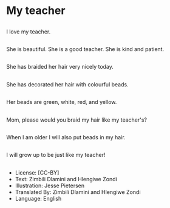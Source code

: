 # My teacher

##
I love my teacher.

##
She is beautiful. She is
a good teacher. She is
kind and patient.

##
She has braided her
hair very nicely today.

##
She has decorated her
hair with colourful
beads.

##
Her beads are green,
white, red, and yellow.

##
Mom, please would you
braid my hair like my
teacher's?

##
When I am older I will
also put beads in my
hair.

##
I will grow up to be just
like my teacher!

##
* License: [CC-BY]
* Text: Zimbili Dlamini and Hlengiwe Zondi
* Illustration: Jesse Pietersen
* Translated By: Zimbili Dlamini and Hlengiwe Zondi
* Language: English
